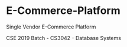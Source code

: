 # E-Commerce-Platform

Single Vendor E-Commerce Platform

CSE 2019 Batch - CS3042 - Database Systems

